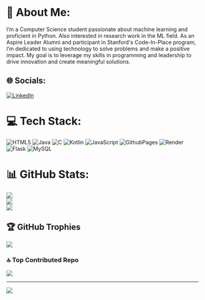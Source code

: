 # 💫 About Me:
I’m a Computer Science student passionate about machine learning and proficient in Python. Also interested in research work in the ML field. As an Aspire Leader Alumni and participant in Stanford's Code-In-Place program, I’m dedicated to using technology to solve problems and make a positive impact. My goal is to leverage my skills in programming and leadership to drive innovation and create meaningful solutions.


## 🌐 Socials:
[![LinkedIn](https://img.shields.io/badge/LinkedIn-%230077B5.svg?logo=linkedin&logoColor=white)](https://linkedin.com/in/kausaraahmed) 

# 💻 Tech Stack:
![HTML5](https://img.shields.io/badge/html5-%23E34F26.svg?style=for-the-badge&logo=html5&logoColor=white) ![Java](https://img.shields.io/badge/java-%23ED8B00.svg?style=for-the-badge&logo=openjdk&logoColor=white) ![C](https://img.shields.io/badge/c-%2300599C.svg?style=for-the-badge&logo=c&logoColor=white) ![Kotlin](https://img.shields.io/badge/kotlin-%237F52FF.svg?style=for-the-badge&logo=kotlin&logoColor=white) ![JavaScript](https://img.shields.io/badge/javascript-%23323330.svg?style=for-the-badge&logo=javascript&logoColor=%23F7DF1E) ![GithubPages](https://img.shields.io/badge/github%20pages-121013?style=for-the-badge&logo=github&logoColor=white) ![Render](https://img.shields.io/badge/Render-%46E3B7.svg?style=for-the-badge&logo=render&logoColor=white) ![Flask](https://img.shields.io/badge/flask-%23000.svg?style=for-the-badge&logo=flask&logoColor=white) ![MySQL](https://img.shields.io/badge/mysql-4479A1.svg?style=for-the-badge&logo=mysql&logoColor=white)
# 📊 GitHub Stats:
![](https://github-readme-stats.vercel.app/api?username=kausaraahmed&theme=dark&hide_border=false&include_all_commits=false&count_private=false)<br/>
![](https://github-readme-streak-stats.herokuapp.com/?user=kausaraahmed&theme=dark&hide_border=false)<br/>
![](https://github-readme-stats.vercel.app/api/top-langs/?username=kausaraahmed&theme=dark&hide_border=false&include_all_commits=false&count_private=false&layout=compact)

## 🏆 GitHub Trophies
![](https://github-profile-trophy.vercel.app/?username=kausaraahmed&theme=radical&no-frame=false&no-bg=true&margin-w=4)

### 🔝 Top Contributed Repo
![](https://github-contributor-stats.vercel.app/api?username=kausaraahmed&limit=5&theme=dark&combine_all_yearly_contributions=true)

---
[![](https://visitcount.itsvg.in/api?id=kausaraahmed&icon=5&color=3)](https://visitcount.itsvg.in)

<!-- Proudly created with GPRM ( https://gprm.itsvg.in ) -->
